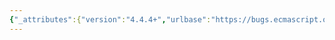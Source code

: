 ```yaml
---
{"_attributes":{"version":"4.4.4+","urlbase":"https://bugs.ecmascript.org/","maintainer":"dherman@mozilla.com"},"bug":{"bug_id":2125,"creation_ts":"2013-10-30 04:41:00 -0700","short_desc":"12.1.2.1, 13.2.1.1: \"static\" not in fixed width font","delta_ts":"2013-11-08 13:09:46 -0800","product":"Draft for 6th Edition","component":"editorial issue","version":"Rev 20: October 28, 2013 Draft","rep_platform":"All","op_sys":"All","bug_status":"RESOLVED","resolution":"FIXED","priority":"Normal","bug_severity":"normal","everconfirmed":true,"reporter":{"uid":"andrebargull","name":"André Bargull"},"assigned_to":{"uid":"allen","name":"Allen Wirfs-Brock"},"long_desc":[{"commentid":6236,"comment_count":0,"who":{"uid":"andrebargull","name":"André Bargull"},"bug_when":"2013-10-30 04:41:20 -0700","thetext":"Static Semantics:  Early Errors  12.1.2.1\nStatic Semantics:  Early Errors  13.2.1.1\n\n\"static\" is not in fixed width font."},{"commentid":6296,"comment_count":1,"who":{"uid":"allen","name":"Allen Wirfs-Brock"},"bug_when":"2013-11-01 10:05:13 -0700","thetext":"fixed in rev21 editor's draft"},{"commentid":6613,"comment_count":2,"who":{"uid":"allen","name":"Allen Wirfs-Brock"},"bug_when":"2013-11-08 13:09:46 -0800","thetext":"fixed in rev21 draft"}]}}
---
```


